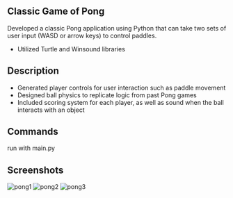 ## Classic Game of Pong
Developed a classic Pong application using Python that can take two sets of user input (WASD or arrow keys) to control paddles.
- Utilized Turtle and Winsound libraries

## Description
- Generated player controls for user interaction such as paddle movement
- Designed ball physics to replicate logic from past Pong games
- Included scoring system for each player, as well as sound when the ball interacts with an object

## Commands
run with main.py

## Screenshots

![pong1](https://github.com/zohairahmedd/Pong/assets/151594538/121a7bd7-76df-45e2-8a49-a78b5644b7bf)
![pong2](https://github.com/zohairahmedd/Pong/assets/151594538/c12c2054-c4e8-410d-9119-c37bfe4599c9)
![pong3](https://github.com/zohairahmedd/Pong/assets/151594538/c697b53b-b704-4120-a9c1-39146af965bc)
